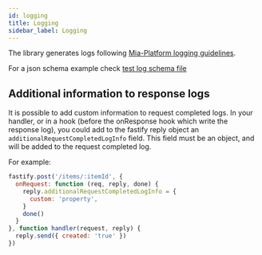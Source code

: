 ```yaml
---
id: logging
title: Logging
sidebar_label: Logging
---
```

The library generates logs following [Mia-Platform logging guidelines](../../development_suite/monitoring/monitoring#pod-logs).

For a json schema example check [test log schema file](https://github.com/mia-platform/lc39/blob/master/tests/log.schema.json)

## Additional information to response logs

It is possible to add custom information to request completed logs.
In your handler, or in a hook (before the onResponse hook which write the response log), you could add to the fastify reply object an `additionalRequestCompletedLogInfo` field.
This field must be an object, and will be added to the request completed log.

For example: 

```js
fastify.post('/items/:itemId', {
  onRequest: function (req, reply, done) {
    reply.additionalRequestCompletedLogInfo = {
      custom: 'property',
    }
    done()
  }
}, function handler(request, reply) {
  reply.send({ created: 'true' })
})
```
